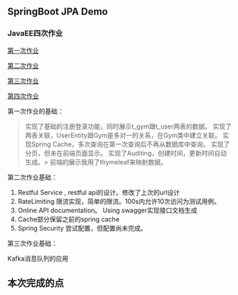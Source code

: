 ## SpringBoot JPA Demo
### JavaEE四次作业
[第一次作业](https://github.com/PegasusLiang/EE_homework_1_JPA)

[第二次作业](https://github.com/PegasusLiang/EE_homework_2)

[第三次作业](https://github.com/PegasusLiang/EE_homework_3)

[第四次作业](https://github.com/PegasusLiang/EE_homework_4)

第一次作业的基础：

> 实现了基础的注册登录功能，同时展示t_gym跟t_user两表的数据。
> 实现了两表关联，UserEntity跟Gym是多对一的关系，在Gym类中建立关联。
> 实现Spring Cache，多次查询在第一次查询后不再从数据库中查询。
> 实现了分页，但未在前端页面显示。
> 实现了Auditing，创建时间，更新时间自动生成。> 前端的展示我用了thymeleaf来映射数据。

第二次作业基础：

1. Restful Service , restful api的设计。修改了上次的url设计
2. RateLimiting 限流实现，简单的限流。100s内允许10次访问为测试用例。
3. Online API documentation。 Using swagger实现接口文档生成
4. Cache部分保留之前的spring cache
5. Spring Security 尝试配置，但配置尚未完成。

第三次作业基础：

Kafka消息队列的应用


## **本次完成的点**


